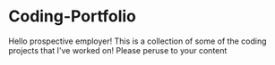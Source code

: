 # Coding-Portfolio

Hello prospective employer! This is a collection of some of the coding projects that I've worked on! Please peruse to your content
